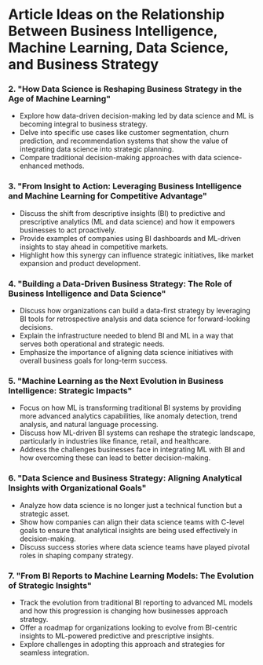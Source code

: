 # Article Ideas on the Relationship Between Business Intelligence, Machine Learning, Data Science, and Business Strategy



### 2. **"How Data Science is Reshaping Business Strategy in the Age of Machine Learning"**
   - Explore how data-driven decision-making led by data science and ML is becoming integral to business strategy.
   - Delve into specific use cases like customer segmentation, churn prediction, and recommendation systems that show the value of integrating data science into strategic planning.
   - Compare traditional decision-making approaches with data science-enhanced methods.

### 3. **"From Insight to Action: Leveraging Business Intelligence and Machine Learning for Competitive Advantage"**
   - Discuss the shift from descriptive insights (BI) to predictive and prescriptive analytics (ML and data science) and how it empowers businesses to act proactively.
   - Provide examples of companies using BI dashboards and ML-driven insights to stay ahead in competitive markets.
   - Highlight how this synergy can influence strategic initiatives, like market expansion and product development.

### 4. **"Building a Data-Driven Business Strategy: The Role of Business Intelligence and Data Science"**
   - Discuss how organizations can build a data-first strategy by leveraging BI tools for retrospective analysis and data science for forward-looking decisions.
   - Explain the infrastructure needed to blend BI and ML in a way that serves both operational and strategic needs.
   - Emphasize the importance of aligning data science initiatives with overall business goals for long-term success.

### 5. **"Machine Learning as the Next Evolution in Business Intelligence: Strategic Impacts"**
   - Focus on how ML is transforming traditional BI systems by providing more advanced analytics capabilities, like anomaly detection, trend analysis, and natural language processing.
   - Discuss how ML-driven BI systems can reshape the strategic landscape, particularly in industries like finance, retail, and healthcare.
   - Address the challenges businesses face in integrating ML with BI and how overcoming these can lead to better decision-making.

### 6. **"Data Science and Business Strategy: Aligning Analytical Insights with Organizational Goals"**
   - Analyze how data science is no longer just a technical function but a strategic asset.
   - Show how companies can align their data science teams with C-level goals to ensure that analytical insights are being used effectively in decision-making.
   - Discuss success stories where data science teams have played pivotal roles in shaping company strategy.

### 7. **"From BI Reports to Machine Learning Models: The Evolution of Strategic Insights"**
   - Track the evolution from traditional BI reporting to advanced ML models and how this progression is changing how businesses approach strategy.
   - Offer a roadmap for organizations looking to evolve from BI-centric insights to ML-powered predictive and prescriptive insights.
   - Explore challenges in adopting this approach and strategies for seamless integration.
